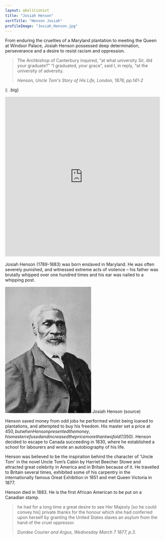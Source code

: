 ```yaml
---
layout: abolitionist
title: "Josiah Henson"
sortTitle: "Henson Josiah"
profileImage: "Josiah_Henson.jpg"
---
```


From enduring the cruelties of a Maryland plantation to meeting the Queen at Windsor Palace, Josiah Henson possessed deep determination, perseverance and a desire to resist racism and oppression.

>The Archbishop of Canterbury inquired, "at what university Sir, did your graduate?” “I graduated, your grace”, said I, in reply, “at the university of adversity. 
> <footer><cite>Henson, Uncle Tom's Story of His Life, London, 1876, pp.141-2</cite></footer>
{: .big}

<iframe width="100%" height="520" frameborder="0" src="https://murray7872.carto.com/builder/cc123652-06f1-4214-9959-6613f3e05a90/embed" allowfullscreen webkitallowfullscreen mozallowfullscreen oallowfullscreen msallowfullscreen></iframe>


Josiah Henson (1789-1883) was born enslaved in Maryland. He was often severely punished, and witnessed extreme acts of violence – his father was brutally whipped over one hundred times and his ear was nailed to a whipping post.

![Picture of Josiah Henson](/img/Josiah_Henson_bw.jpg)
<span class="caption text-muted">Josiah Henson (source)</span>

Henson saved money from odd jobs he performed whilst being loaned to plantations, and attempted to buy his freedom. His master set a price at $450, but when Henson presented the money, his master refused and increased the price more than twofold ($1350). Henson decided to escape to Canada succeeding in 1830, where he established a school for labourers and wrote an autobiography of his life.

Henson was believed to be the inspiration behind the character of 'Uncle Tom' in the novel Uncle Tom’s Cabin by Harriet Beecher Stowe and attracted great celebrity in America and in Britain because of it. He travelled to Britain several times, exhibited some of his carpentry in the internationally famous Great Exhibition in 1851 and met Queen Victoria in 1877. 

Henson died in 1883. He is the first African American to be put on a Canadian stamp.

> he had for a long time a great desire to see Her Majesty [so he could convey his] private thanks for the honour which she had conferred upon herself  by granting the United States slaves an asylum from the hand of the cruel oppressor.
> <footer><cite>Dundee Courier and Argus, Wednesday March 7 1877, p.3.</cite></footer>


